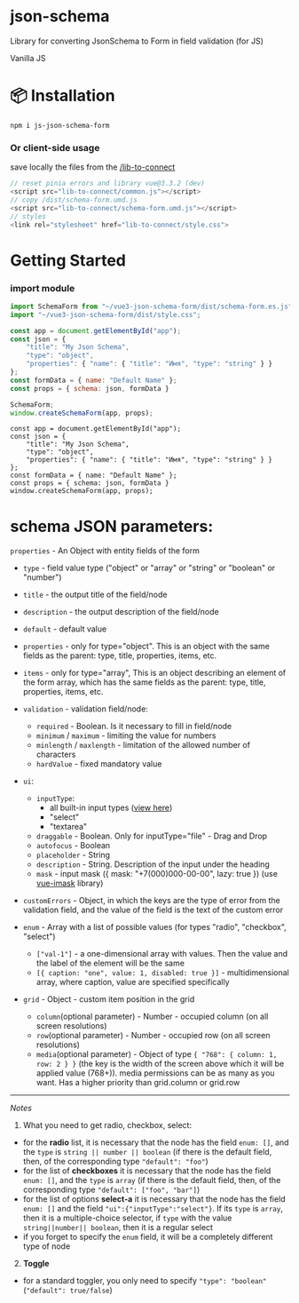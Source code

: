 # json-schema
Library for converting JsonSchema to Form in field validation (for JS)

Vanilla JS

# 📦 Installation
```shell
npm i js-json-schema-form
```
### Or client-side usage
save locally the files from the  [/lib-to-connect](#https://github.com/lilSvensken/json-schema-form/tree/master/lib-to-connect)
```js
// reset pinia errors and library vue@3.3.2 (dev)
<script src="lib-to-connect/common.js"></script>
// copy /dist/schema-form.umd.js
<script src="lib-to-connect/schema-form.umd.js"></script>
// styles
<link rel="stylesheet" href="lib-to-connect/style.css">
```

# Getting Started
### import module
```js
import SchemaForm from "~/vue3-json-schema-form/dist/schema-form.es.js";
import "~/vue3-json-schema-form/dist/style.css";

const app = document.getElementById("app");
const json = {
	"title": "My Json Schema",
	"type": "object",
	"properties": { "name": { "title": "Имя", "type": "string" } }
};
const formData = { name: "Default Name" };
const props = { schema: json, formData }

SchemaForm;
window.createSchemaForm(app, props);
```
```OR js
const app = document.getElementById("app");
const json = {
	"title": "My Json Schema",
	"type": "object",
	"properties": { "name": { "title": "Имя", "type": "string" } }
};
const formData = { name: "Default Name" };
const props = { schema: json, formData }
window.createSchemaForm(app, props);
```

# schema JSON parameters:

`properties` - An Object with entity fields of the form
- `type` - field value type ("object" or "array" or "string" or "boolean" or "number")
- `title` - the output title of the field/node
- `description` - the output description of the field/node
- `default` - default value
- `properties` - only for type="object". This is an object with the same fields as the parent: type, title, properties, items, etc.
- `items` - only for type="array", This is an object describing an element of the form array, which has the same fields as the parent: type, title, properties, items, etc.

- `validation` - validation field/node:
    - `required` - Boolean. Is it necessary to fill in field/node
    - `minimum` / `maximum` - limiting the value for numbers
    - `minlength` / `maxlength` - limitation of the allowed number of characters
    - `hardValue` - fixed mandatory value
- `ui`:
    - `inputType`:
        * all built-in input types ([view here](http://htmlbook.ru/html/input/type))
        * "select"
        * "textarea"
    - `draggable` - Boolean. Only for inputType="file" - Drag and Drop
    - `autofocus` - Boolean
    - `placeholder` - String
    - `description` - String. Description of the input under the heading
    - `mask` - input mask ({ mask: "+7(000)000-00-00", lazy: true }) (use [vue-imask](https://www.npmjs.com/package/vue-imask) library)
- `customErrors` - Object, in which the keys are the type of error from the validation field, and the value of the field is the text of the custom error
- `enum` - Array with a list of possible values (for types "radio", "checkbox", "select")
  * `["val-1"]` - a one-dimensional array with values. Then the value and the label of the element will be the same
  * `[{ caption: "one", value: 1, disabled: true }]` - multidimensional array, where caption, value are specified specifically

- `grid` - Object - custom item position in the grid
    - `column`(optional parameter) - Number - occupied column (on all screen resolutions)
    - `row`(optional parameter) - Number - occupied row (on all screen resolutions)
    - `media`(optional parameter) - Object of type `{ "768": { column: 1, row: 2 } }` (the key is the width of the screen above which it will be applied
      value (768+)). media permissions can be as many as you want. Has a higher priority than grid.column or grid.row

<hr/>

*Notes*
1) What you need to get radio, checkbox, select:
- for the **radio** list, it is necessary that the node has the field `enum: []`, and the `type` is `string || number || boolean` (if there is
  the default field, then, of the corresponding type `"default": "foo"`)
- for the list of **checkboxes** it is necessary that the node has the field `enum: []`, and the `type` is `array` (if there is
  the default field, then, of the corresponding type `"default": ["foo", "bar"]`)
- for the list of options **select-a** it is necessary that the node has the field `enum: []` and the field `"ui":{"inputType":"select"}`.
    If its `type` is `array`, then it is a multiple-choice selector, if `type` with the value `string||number|| boolean`, then it is a regular select
- if you forget to specify the `enum` field, it will be a completely different type of node

2) **Toggle**
- for a standard toggler, you only need to specify `"type": "boolean"` (`"default": true/false`)

